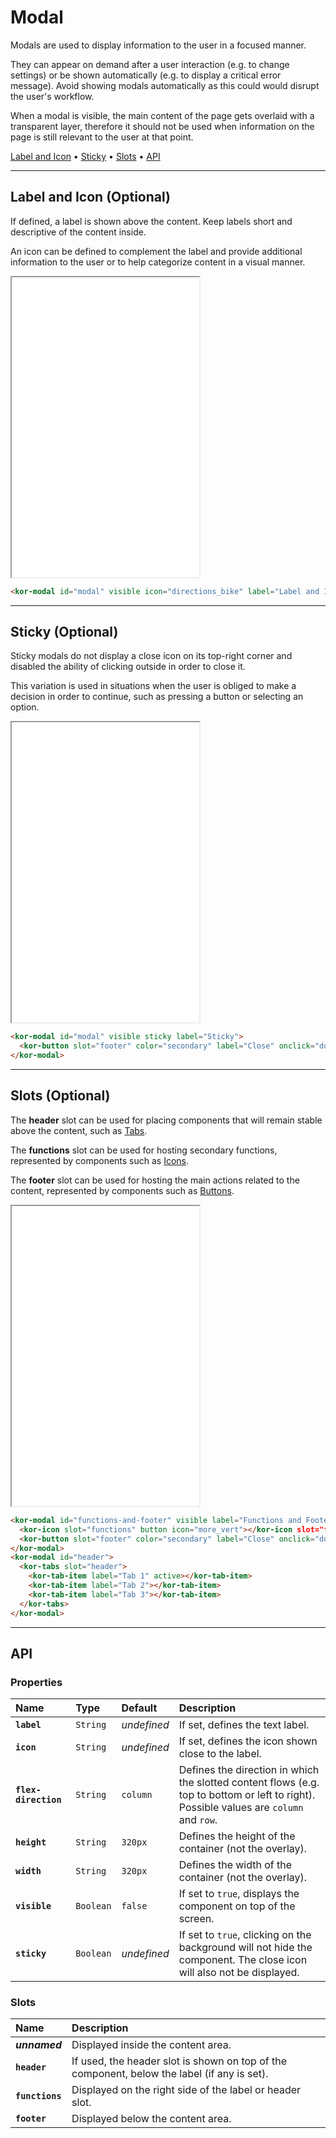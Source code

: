 # Modal

Modals are used to display information to the user in a focused manner. 

They can appear on demand after a user interaction (e.g. to change settings) or be shown automatically (e.g. to display a critical error message). Avoid showing modals automatically as this could would disrupt the user's workflow.

When a modal is visible, the main content of the page gets overlaid with a transparent layer, therefore it should not be used when information on the page is still relevant to the user at that point.

[Label and Icon](components/modal#label-and-icon) • [Sticky](components/modal#sticky) • [Slots](components/modal#slots) • [API](components/modal#api)

---

## Label and Icon (Optional)

If defined, a label is shown above the content. Keep labels short and descriptive of the content inside.

An icon can be defined to complement the label and provide additional information to the user or to help categorize content in a visual manner.

<iframe src="./assets/docs/components/modal/label-and-icon.html" height="480px"></iframe>

```html
<kor-modal id="modal" visible icon="directions_bike" label="Label and Icon"></kor-modal>
```

---

## Sticky (Optional)

Sticky modals do not display a close icon on its top-right corner and disabled the ability of clicking outside in order to close it.

This variation is used in situations when the user is obliged to make a decision in order to continue, such as pressing a button or selecting an option.

<iframe src="./assets/docs/components/modal/sticky.html" height="480px"></iframe>

```html
<kor-modal id="modal" visible sticky label="Sticky">
  <kor-button slot="footer" color="secondary" label="Close" onclick="document.querySelector('#modal').visible = false"></kor-button>
</kor-modal>
```

---

## Slots (Optional)

The **header** slot can be used for placing components that will remain stable above the content, such as [Tabs](components/tabs).

The **functions** slot can be used for hosting secondary functions, represented by components such as [Icons](components/icon).

The **footer** slot can be used for hosting the main actions related to the content, represented by components such as [Buttons](components/button).

<iframe src="./assets/docs/components/modal/slots.html" height="480px"></iframe>

```html
<kor-modal id="functions-and-footer" visible label="Functions and Footer">
  <kor-icon slot="functions" button icon="more_vert"></kor-icon slot="functions">
  <kor-button slot="footer" color="secondary" label="Close" onclick="document.querySelector('#functions-and-footer').visible = false"></kor-button>
</kor-modal>
<kor-modal id="header">
  <kor-tabs slot="header">
    <kor-tab-item label="Tab 1" active></kor-tab-item>
    <kor-tab-item label="Tab 2"></kor-tab-item>
    <kor-tab-item label="Tab 3"></kor-tab-item>
  </kor-tabs>
</kor-modal>
```

---

## API

### Properties

| Name | Type | Default | Description |
| :-- | :-- | :-- | :-- |
| **`label`** | `String` | _undefined_ | If set, defines the text label. |
| **`icon`** | `String` | _undefined_ | If set, defines the icon shown close to the label. |
| **`flex-direction`** | `String` | `column` | Defines the direction in which the slotted content flows (e.g. top to bottom or left to right). Possible values are `column` and `row`. |
| **`height`** | `String` | `320px` | Defines the height of the container (not the overlay). |
| **`width`** | `String` | `320px` | Defines the width of the container (not the overlay). |
| **`visible`** | `Boolean` | `false` | If set to `true`, displays the component on top of the screen. |
| **`sticky`** | `Boolean` | _undefined_ | If set to `true`, clicking on the background will not hide the component. The close icon will also not be displayed. |

### Slots

| Name | Description |
| :-- | :-- |
| **_unnamed_** | Displayed inside the content area. |
| **`header`** | If used, the header slot is shown on top of the component, below the label (if any is set). |
| **`functions`** | Displayed on the right side of the label or header slot. |
| **`footer`** | Displayed below the content area. |
